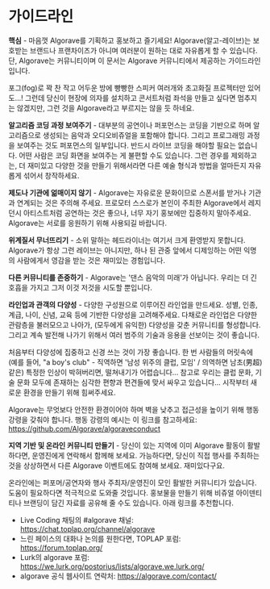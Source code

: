 
# 가이드라인

**핵심** - 마음껏 Algorave를 기획하고 홍보하고 즐기세요! Algorave(알고-레이브)는 보호받는 브랜드나 프랜차이즈가 아니며 여러분이 원하는 대로 자유롭게 할 수 있습니다. 단, Algorave는 커뮤니티이며 이 문서는 Algorave 커뮤니티에서 제공하는 가이드라인입니다.

포그(fog)로 꽉 찬 작고 어두운 방에 빵빵한 스피커 여러개와 초고화질 프로젝터만 있어도...! 그런데 당신이 현장에 의자를 설치하고 콘서트처럼 좌석을 만들고 싶다면 멈추지는 않겠지만, 그런 것을 Algorave라고 부르지는 않을 듯 하네요.

**알고리즘 코딩 과정 보여주기** - 대부분의 공연이나 퍼포먼스는 코딩을 기반으로 하며 알고리즘으로 생성되는 음악과 오디오비쥬얼을 포함해야 합니다. 그리고 프로그래밍 과정을 보여주는 것도 퍼포먼스의 일부입니다. 반드시 라이브 코딩을 해야할 필요는 없습니다. 어떤 사람은 코딩 화면을 보여주는 게 불편할 수도 있습니다. 그런 경우를 제외하고는, 더 재미있고 다양한 것을 만들기 위해서라면 다른 예술 형식과 방법을 얼마든지 자유롭게 섞어서 창작하세요.

**제도나 기관에 얾매이지 않기** - Algorave는 자유로운 문화이므로 스폰서를 받거나 기관과 연계되는 것은 주의해 주세요. 프로모터 스스로가 본인이 주최한 Algorave에서 레지던시 아티스트처럼 공연하는 것은 좋으나, 너무 자기 홍보에만 집중하지 말아주세요. Algorave는 서로를 응원하기 위해 사용되길 바랍니다.

**위계질서 무너뜨리기** - 소위 말하는 헤드라이너는 여기서 크게 환영받지 못합니다. Algorave가 항상 그런 레이브는 아니지만, 하나 된 관중 앞에서 디제잉하는 어떤 익명의 사람에게서 영감을 받는 것은 재미있는 경험입니다.

**다른 커뮤니티를 존중하기** - Algorave는 '댄스 음악의 미래'가 아닙니다. 우리는 더 긴 호흡을 가지고 그저 이것 저것을 시도할 뿐입니다.

**라인업과 관객의 다양성** - 다양한 구성원으로 이루어진 라인업을 만드세요. 성별, 인종, 계급, 나이, 신념, 교육 등에 기반한 다양성을 고려해주세요. 다채로운 라인업은 다양한 관람층을 불러모으고 나아가, (모두에게 유익한) 다양성을 갖춘 커뮤니티를 형성합니다. 그리고 계속 발전해 나가기 위해서 여러 범주의 기술과 응용을 선보이는 것이 좋습니다.

처음부터 다양성에 집중하고 신경 쓰는 것이 가장 좋습니다. 한 번 사람들의 머릿속에 (예를 들어, "a boy's club" - 직역하면 '남성 위주의 클럽, 모임' / 의역하면 남초(男超) 같은) 특정한 인상이 박혀버리면, 떨쳐내기가 어렵습니다... 참고로 우리는 클럽 문화, 기술 문화 모두에 존재하는 심각한 편향과 편견들에 맞서 싸우고 있습니다... 시작부터 새로운 환경을 만들기 위해 힘써주세요. 

Algorave는 무엇보다 안전한 환경이어야 하며 벽을 낮추고 접근성을 높이기 위해 행동 강령을 갖춰야 합니다. 행동 강령의 예시는 이 링크를 참고하세요: https://github.com/Algorave/algoraveconduct

**지역 기반 및 온라인 커뮤니티 만들기** - 당신이 있는 지역에 이미 Algorave 활동이 활발하다면, 운영진에게 연락해서 함께해 보세요. 가능하다면, 당신이 직접 행사를 주최하는 것을 상상하면서 다른 Algorave 이벤트에도 참여해 보세요. 재미있다구요.

온라인에는 퍼포머/공연자와 행사 주최자/운영진이 모인 활발한 커뮤니티가 있습니다. 도움이 필요하다면 적극적으로 도와줄 것입니다. 홍보물을 만들기 위해 비쥬얼 아이덴티티나 브랜딩이 담긴 자료를 공유해 줄 수도 있습니다. 아래 링크를 추천합니다. 

- Live Coding 채팅의 #algorave 채널: https://chat.toplap.org/channel/algorave
- 느린 페이스의 대화나 논의를 원한다면, TOPLAP 포럼: https://forum.toplap.org/
- Lurk의 algorave 포럼: https://we.lurk.org/postorius/lists/algorave.we.lurk.org/
- algorave 공식 웹사이트 연락처: https://algorave.com/contact/
